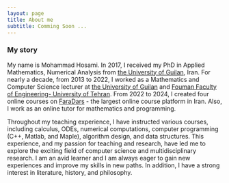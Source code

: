 ```yaml
---
layout: page
title: About me
subtitle: Comming Soon ...
---
```



### My story

My name is Mohammad Hosami. In 2017, I received my PhD in Applied Mathematics, Numerical Analysis from [the University of Guilan](https://english.guilan.ac.ir/), Iran. For nearly a decade, from 2013 to 2022, I worked as a Mathematics and Computer Science lecturer at [the University of Guilan](https://english.guilan.ac.ir/) and [Fouman Faculty of Engineering- University of Tehran](https://ffeng.ut.ac.ir/en/). From 2022 to 2024, I created four online courses on [FaraDars](https://faradars.org/) - the largest online course platform in Iran. Also, I work as an online tutor for mathematics and programming.

Throughout my teaching experience, I have instructed various courses, including calculus, ODEs, numerical computations, computer programming (C++, Matlab, and Maple), algorithm design, and data structures. This experience, and my passion for teaching and research, have led me to explore the exciting field of computer science and multidisciplinary research. I am an avid learner and I am always eager to gain new experiences and improve my skills in new paths. In addition, I have a strong interest in literature, history, and philosophy.
